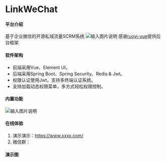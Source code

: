 # LinkWeChat

#### 平台介绍
基于企业微信的开源私域流量SCRM系统
![输入图片说明](https://images.gitee.com/uploads/images/2020/0825/144910_68578056_409467.png "屏幕截图.png")
感谢[ruoyi-vue](https://gitee.com/y_project/RuoYi-Vue)提供后台框架

#### 软件架构


- 前端采用Vue、Element UI。
- 后端采用Spring Boot、Spring Security、Redis & Jwt。
- 权限认证使用Jwt，支持多终端认证系统。
- 支持加载动态权限菜单，多方式轻松权限控制。


#### 内置功能

![输入图片说明](https://images.gitee.com/uploads/images/2020/0825/145413_3a0cab42_409467.png "屏幕截图.png")

#### 在线体验


1. 演示演示：https://www.xxxx.com/
2. 微信群：



#### 演示图




